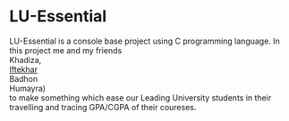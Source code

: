 # LU-Essential
LU-Essential is a console base project using C programming language.
In this project me and my friends <br>
Khadiza, <br>
[Iftekhar](https://github.com/Iftekhar-Ifat)<br>
Badhon <br>
Humayra) <br>
to make something which ease our Leading University students in their travelling and tracing GPA/CGPA of their coureses.
